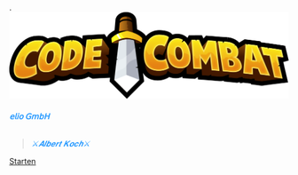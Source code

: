 . ![Alt text](CodeCombat-Logo.png) 
###### <span style="color: #2498FF">***𝖾𝗅𝗂𝗈 𝖦𝗆𝖻𝖧***




><span style="color: #2498FF ">*⚔️𝑨𝒍𝒃𝒆𝒓𝒕 𝑲𝒐𝒄𝒉⚔️*


[Starten](#code⚔%ef%b8%8fcombat)



